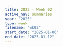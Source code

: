 ```yaml
---
title: 2025 - Week 02
active_nav: summaries
year: "2025"
type: week
filename: "wk02"
start_date: "2025-01-06"
end_date: "2025-01-12"
---
```

